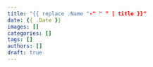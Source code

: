 ```yaml
---
title: "{{ replace .Name "-" " " | title }}"
date: {{ .Date }}
images: []
categories: []
tags: []
authors: []
draft: true
---
```

